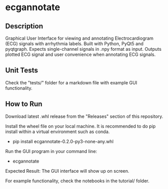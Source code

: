 # ecgannotate

## Description

Graphical User Interface for viewing and annotating Electrocardiogram (ECG) signals with arrhythmia labels. Built with Python, PyQt5 and pyqtgraph. Expects single-channel signals in .npy format as input. Outputs plotted ECG signal and user convenience when annotating ECG signals. 

## Unit Tests

Check the "tests/" folder for a markdown file with example GUI functionality.

## How to Run

Download latest .whl release from the "Releases" section of this repository.

Install the wheel file on your local machine. It is recommended to do pip install within a virtual environment such as conda.

- pip install ecgannotate-0.2.0-py3-none-any.whl

Run the GUI program in your command line:

- ecgannotate

Expected Result: The GUI interface will show up on screen.

For example functionality, check the notebooks in the tutorial/ folder.
